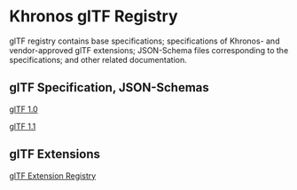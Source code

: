 # Khronos glTF Registry
glTF registry contains base specifications; specifications of Khronos- and vendor-approved glTF extensions; JSON-Schema files corresponding to the specifications; and other related documentation.

## glTF Specification, JSON-Schemas
[glTF 1.0](1.0)

[glTF 1.1](1.1)

## glTF Extensions
[glTF Extension Registry](../extensions)
